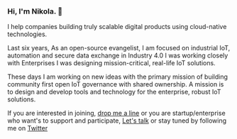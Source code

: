 ### Hi, I'm Nikola. 👋

I help companies building truly scalable digital products using cloud-native technologies.

Last six years, As an open-source evangelist, I am focused on industrial IoT, automation and secure data exchange in Industry 4.0
I was working closely with Enterprises I was designing mission-critical, real-life IoT solutions.

These days I am working on new ideas with the primary mission of building community first open IoT governance with shared ownership. A mission is to design and develop tools and technology for the enterprise, robust IoT solutions.

If you are interested in joining, [drop me a line](mailto:n.marcetic86@gmail.com) or you are startup/enterprise who want's to support and participate, [Let's talk](https://calendly.com/nmarcetic/iot-synergy) or stay tuned by following me on [Twitter](https://twitter.com/n_marcetic)
<!--
**nmarcetic/nmarcetic** is a ✨ _special_ ✨ repository because its `README.md` (this file) appears on your GitHub profile.

Here are some ideas to get you started:

- 🔭 I’m currently working on ...
- 🌱 I’m currently learning ...
- 👯 I’m looking to collaborate on ...
- 🤔 I’m looking for help with ...
- 💬 Ask me about ...
- 📫 How to reach me: ...
- 😄 Pronouns: ...
- ⚡ Fun fact: ...
-->
